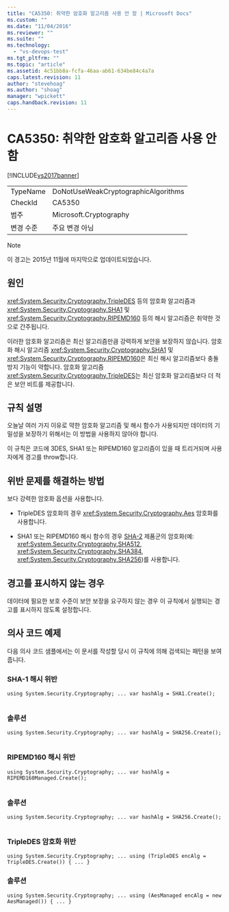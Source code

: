 ```yaml
---
title: "CA5350: 취약한 암호화 알고리즘 사용 안 함 | Microsoft Docs"
ms.custom: ""
ms.date: "11/04/2016"
ms.reviewer: ""
ms.suite: ""
ms.technology: 
  - "vs-devops-test"
ms.tgt_pltfrm: ""
ms.topic: "article"
ms.assetid: 4c51bb8a-fcfa-46aa-ab61-634be84c4a7a
caps.latest.revision: 11
author: "stevehoag"
ms.author: "shoag"
manager: "wpickett"
caps.handback.revision: 11
---
```

# CA5350: 취약한 암호화 알고리즘 사용 안 함
[!INCLUDE[vs2017banner](../code-quality/includes/vs2017banner.md)]

|||  
|-|-|  
|TypeName|DoNotUseWeakCryptographicAlgorithms|  
|CheckId|CA5350|  
|범주|Microsoft.Cryptography|  
|변경 수준|주요 변경 아님|  
  
> [!NOTE]
>  이 경고는 2015년 11월에 마지막으로 업데이트되었습니다.  
  
## 원인  
 <xref:System.Security.Cryptography.TripleDES> 등의 암호화 알고리즘과 <xref:System.Security.Cryptography.SHA1> 및 <xref:System.Security.Cryptography.RIPEMD160> 등의 해시 알고리즘은 취약한 것으로 간주됩니다.  
  
 이러한 암호화 알고리즘은 최신 알고리즘만큼 강력하게 보안을 보장하지 않습니다. 암호화 해시 알고리즘 <xref:System.Security.Cryptography.SHA1> 및 <xref:System.Security.Cryptography.RIPEMD160>은 최신 해시 알고리즘보다 충돌 방지 기능이 약합니다. 암호화 알고리즘 <xref:System.Security.Cryptography.TripleDES>는 최신 암호화 알고리즘보다 더 적은 보안 비트를 제공합니다.  
  
## 규칙 설명  
 오늘날 여러 가지 이유로 약한 암호화 알고리즘 및 해시 함수가 사용되지만 데이터의 기밀성을 보장하기 위해서는 이 방법을 사용하지 않아야 합니다.  
  
 이 규칙은 코드에 3DES, SHA1 또는 RIPEMD160 알고리즘이 있을 때 트리거되며 사용자에게 경고를 throw합니다.  
  
## 위반 문제를 해결하는 방법  
 보다 강력한 암호화 옵션을 사용합니다.  
  
-   TripleDES 암호화의 경우 <xref:System.Security.Cryptography.Aes> 암호화를 사용합니다.  
  
-   SHA1 또는 RIPEMD160 해시 함수의 경우 [SHA\-2](https://msdn.microsoft.com/en-us/library/windows/desktop/aa382459.aspx) 제품군의 암호화\(예: <xref:System.Security.Cryptography.SHA512>, <xref:System.Security.Cryptography.SHA384>, <xref:System.Security.Cryptography.SHA256>\)를 사용합니다.  
  
## 경고를 표시하지 않는 경우  
 데이터에 필요한 보호 수준이 보안 보장을 요구하지 않는 경우 이 규칙에서 실행되는 경고를 표시하지 않도록 설정합니다.  
  
## 의사 코드 예제  
 다음 의사 코드 샘플에서는 이 문서를 작성할 당시 이 규칙에 의해 검색되는 패턴을 보여 줍니다.  
  
### SHA\-1 해시 위반  
  
```  
using System.Security.Cryptography; ... var hashAlg = SHA1.Create();  
  
```  
  
### 솔루션  
  
```  
using System.Security.Cryptography; ... var hashAlg = SHA256.Create();  
  
```  
  
### RIPEMD160 해시 위반  
  
```  
using System.Security.Cryptography; ... var hashAlg = RIPEMD160Managed.Create();  
  
```  
  
### 솔루션  
  
```  
using System.Security.Cryptography; ... var hashAlg = SHA256.Create();  
  
```  
  
### TripleDES 암호화 위반  
  
```  
using System.Security.Cryptography; ... using (TripleDES encAlg = TripleDES.Create()) { ... }  
```  
  
### 솔루션  
  
```  
using System.Security.Cryptography; ... using (AesManaged encAlg = new AesManaged()) { ... }  
```